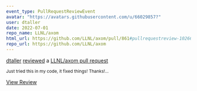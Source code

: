```yaml
---
event_type: PullRequestReviewEvent
avatar: "https://avatars.githubusercontent.com/u/66029857?"
user: dtaller
date: 2022-07-01
repo_name: LLNL/axom
html_url: https://github.com/LLNL/axom/pull/861#pullrequestreview-1026671547
repo_url: https://github.com/LLNL/axom
---
```


<a href='https://github.com/dtaller' target='_blank'>dtaller</a> <a href='https://github.com/LLNL/axom/pull/861#pullrequestreview-1026671547' target='_blank'>reviewed</a> a <a href='https://github.com/LLNL/axom/pull/861' target='_blank'>LLNL/axom pull request</a>

<small>Just tried this in my code, it fixed things! Thanks!...</small>

<a href='https://github.com/LLNL/axom/pull/861#pullrequestreview-1026671547' target='_blank'>View Review</a>
